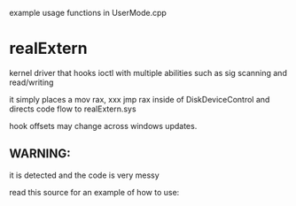example usage functions in UserMode.cpp

# realExtern
kernel driver that hooks ioctl with multiple abilities such as sig scanning and read/writing

it simply places a mov rax, xxx jmp rax inside of DiskDeviceControl and directs code flow to realExtern.sys

hook offsets may change across windows updates.


## WARNING:

it is detected and the code is very messy


read this source for an example of how to use:


